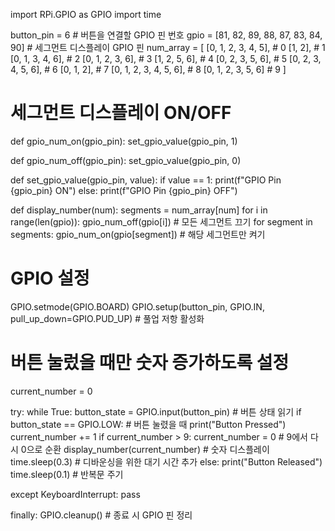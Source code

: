 import RPi.GPIO as GPIO
import time

button_pin = 6  # 버튼을 연결할 GPIO 핀 번호
gpio = [81, 82, 89, 88, 87, 83, 84, 90]  # 세그먼트 디스플레이 GPIO 핀
num_array = [
    [0, 1, 2, 3, 4, 5],       # 0
    [1, 2],                   # 1
    [0, 1, 3, 4, 6],          # 2
    [0, 1, 2, 3, 6],          # 3
    [1, 2, 5, 6],             # 4
    [0, 2, 3, 5, 6],          # 5
    [0, 2, 3, 4, 5, 6],       # 6
    [0, 1, 2],                # 7
    [0, 1, 2, 3, 4, 5, 6],    # 8
    [0, 1, 2, 3, 5, 6]        # 9
]

# 세그먼트 디스플레이 ON/OFF
def gpio_num_on(gpio_pin):
    set_gpio_value(gpio_pin, 1)

def gpio_num_off(gpio_pin):
    set_gpio_value(gpio_pin, 0)

def set_gpio_value(gpio_pin, value):
    if value == 1:
        print(f"GPIO Pin {gpio_pin} ON")
    else:
        print(f"GPIO Pin {gpio_pin} OFF")

def display_number(num):
    segments = num_array[num]
    for i in range(len(gpio)):
        gpio_num_off(gpio[i])  # 모든 세그먼트 끄기
    for segment in segments:
        gpio_num_on(gpio[segment])  # 해당 세그먼트만 켜기

# GPIO 설정
GPIO.setmode(GPIO.BOARD)
GPIO.setup(button_pin, GPIO.IN, pull_up_down=GPIO.PUD_UP)  # 풀업 저항 활성화

# 버튼 눌렀을 때만 숫자 증가하도록 설정
current_number = 0

try:
    while True:
        button_state = GPIO.input(button_pin)  # 버튼 상태 읽기
        if button_state == GPIO.LOW:  # 버튼 눌렸을 때
            print("Button Pressed")
            current_number += 1
            if current_number > 9:
                current_number = 0  # 9에서 다시 0으로 순환
            display_number(current_number)  # 숫자 디스플레이
            time.sleep(0.3)  # 디바운싱을 위한 대기 시간 추가
        else:
            print("Button Released")
        time.sleep(0.1)  # 반복문 주기

except KeyboardInterrupt:
    pass

finally:
    GPIO.cleanup()  # 종료 시 GPIO 핀 정리

